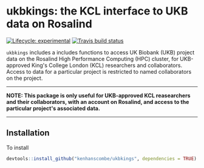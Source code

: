 # ukbkings: the KCL interface to UKB data on Rosalind

<!-- badges: start -->
[![Lifecycle: experimental](https://img.shields.io/badge/lifecycle-experimental-orange.svg)](https://www.tidyverse.org/lifecycle/#experimental)
[![Travis build status](https://travis-ci.org/kenhanscombe/ukbkings.svg?branch=master)](https://travis-ci.org/kenhanscombe/ukbkings)
<!-- badges: end -->

`ukbkings` includes a includes functions to access UK Biobank (UKB) project data
on the Rosalind High Performance Computing (HPC) cluster, for UKB-approved
King's College London (KCL) researchers and collaborators. Access to data for a
particular project is restricted to named collaborators on the project.

***

**NOTE: This package is only useful for UKB-approved KCL reasearchers and their
collaborators, with an account on Rosalind, and access to the particular
project's associated data.**

***

## Installation

To install

``` r
devtools::install_github("kenhanscombe/ukbkings", dependencies = TRUE)
```
